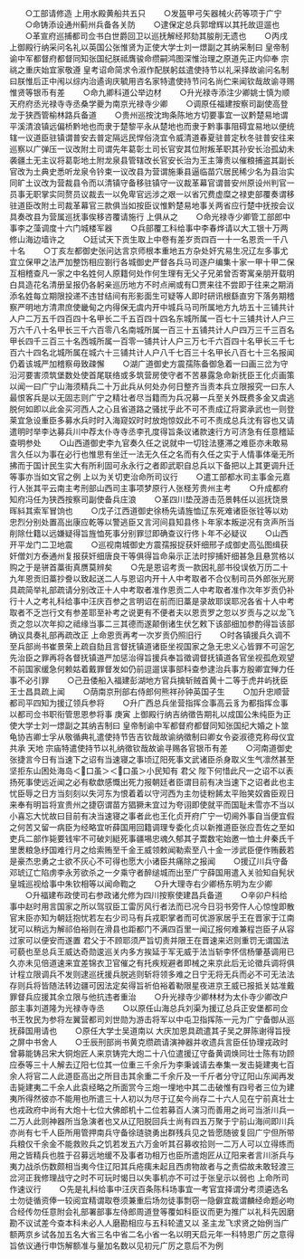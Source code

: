 <!-- { "loadSidebar": true } -->
　　○工部请修造  上用水殿黄船共五只
　　○发盔甲弓矢器械火药等项于广宁
　　○命铸添设通州蓟州兵备各关防
　　○逮保定总兵郭增辉以其托故逗遛也
　　○革宣府巡捕都司佥书白世爵回卫以巡抚解经邦劾其朘削无遗也
　　○丙戌  上御殿行纳采问名礼以英国公张惟贤为正使大学士刘一燝副之其纳采制曰  皇帝制谕中军都督府都督同知张国纪朕祗膺骏命缵嗣鸿图深惟治理之原道先正内仰奉  宗祧之重庆始宜家敬遵  皇考诏命简求令淑作配朕躬兹遣使持节以礼采择故谕问名制曰朕惟后正中闱以综内治遹询庆毓用咨名家特遣使持节问名尚伫来闻钦哉故谕寻赐惟贤等银币有差
　　○命九卿科道公举边材
　　○升光禄寺添注少卿姚士慎为顺天府府丞光禄寺寺丞桑学夔为南京光禄寺少卿
　　○调原任福建按察司副使高登龙于狭西管榆林路兵备道
　　○贵州巡按沈珣条陈地方切要事宜一议黔楚易地谓平溪清浪镇远偏桥黔地也而隶于楚黎平永从楚地也而隶于黔事事阻碍宜易地以便统辖一议道臣驻镇谓普安去普定隔远民悍俗浇宜令威清道春夏驻普定秋冬驻普安往来巡察以广弹压一议改附土司谓先年葛彰土司长官安其位附叛革职其孙安长治孤幼未袭疆土无主议将葛彰地土附龙泉县管辖改长官安长治为王主簿责以催粮捕盗其副长官改为土典史悉听龙泉令钤束一议改县为营谓施秉县逼临苗穴居民稀少名为县治实同旷土议改为营裁县令而以清镇守备移驻镇守一议裁革幕官谓普安州原设州判官一员事无职掌实同赘员议裁去一以免卑官远涉之艰一以省冗费虚糜之禄吏部覆奏谓移驻道臣改附土司裁革幕官三款俱当如按臣议惟黔楚易地事关两省应行楚中抚按会议具奏改县为营属巡抚事俟移咨覆请施行  上俱从之
　　○命光禄寺少卿管工部郎中事李之藻调度十六门城楼军器
　　○兵部覆工科给事中李春烨请以大工银十万两修山海边墙许之
　　○廷试天下贡生取上中卷有差岁贡四百一十一名恩贡一千八十名
　　○丁亥左都御史张问达言京师根本重地五方杂处奸宄易生况辽左多事尤宜立保甲之法严加整饬相应劄行各城御史严督各兵马司逐户编集十家一甲十甲二保互相稽查凡一家之中名姓何人原籍何处作何生理有无父子兄弟曾否寄寓亲朋开载明白具造花名清册呈报仍各躬亲巡历地方不时点闸或有□贾来往不尝即于往来之期消添名姓每立期限投递不违甘结间有形影面生可疑等人即时研讯根繇直穷下落务期稽察严明地方清肃庶使畿甸之内得保无虞内开中城兵马司所属地方九坊五十三铺共计人户二万五千四百四十名甲长二千五百四十四名东城所属一百七十三铺共计人户三万六千八十名甲长三千六百零八名南城所属一百三十五铺共计人户四万三千三百名甲长四千三百三十名西城所属一百零一铺共计人户三万七千六百四十名甲长三千七百六十四名北城所属在城六十三铺共计人户八千七百三十名甲长八百七十三名报闻仍着该城严加稽察毋致疎懈
　　○湖广道御史方震孺陈备御急着一曰画三岔为守沿河要害须筑堡数处使首尾联络或多筑营房使守者不苦暴露急命新抚臣王化贞画策以闻一曰广宁山海须精兵二十万此兵从何处办何日整齐当责本兵立限报究一曰东人最恨客兵是以无固志则广宁之精壮者尽当籍而为兵况募一兵至关外既费多金又虞逃脱何如即以此金买河西人之心且省道路之骚扰乎此不可不责成辽将窦承武也一则登莱宜急设重臣多募水兵时时入海窥奴时时放炮惊奴此不可不责成总兵沈有容也又请遣明时举李达募兵川中荐太仆寺寺丞李孔度得旨条议诸款速行方可济急有任意稽延查明参处
　　○山西道御史李九官奏久任之说就中一切铨法壅滞之难臣亦未敢易言久任以为事在必行也惟思有坐迁一法无久任之名而有久任之实于人情事体毫无所拂而于国计民生实大有所利固可永永行之者即武职自总兵以下备把以上其更调升迁等事亦当如文官之例  上以为关切吏治命所司议行
　　○遣工部都水司主事金元嘉行人张其平云南主考刑部山西司主事项梦原行人张柽芳贵州主考
　　○升成都府知府冯任为狭西按察司副使备兵庄浪
　　○革四川垫茂游击范景韩任以巡抚饶景晖紏其索军冒饷也
　　○戊子江西道御史徐杨先请旌恤辽东死难诸臣张铨等以劝忠烈分别处置高出康应乾等以警逃臣又言河间县知县佟卜年家本叛逆况有贪声所当削除仕籍以远嫌疑得旨旌恤死事分别罪愆即确查议行佟卜年不必疑议
　　○山西开平龙门二卫地震
　　○巡视南城御史方震孺报捉获奸细邢子成御史高弘图缉获奸僧刘方泰通州复报获奸细唐良干等俱得旨命枭示正法时摉捕奸细甚急且悬赏格以购之于是骈首藁街真赝莫辨矣
　　○先是恩诏考贡一款因礼部书役误依万历二十九年恩贡旧藁抄誊以致起送二人与恩诏内开十人中考取者不合仪制司员外郎张光房具疏简举礼部疏请分别改正十人中考取者准作恩贡二人中考取者准作次年岁贡仍补行十人之考礼科给事中汪庆百参之言明诏在前而旧藁是录故耶误耶况各省十人中考取者不乏岂行文有参差耶至补考之说更有不便者夫以恩贡罗之忽以岁贡与之以龙飞贡之忽以次年抑之祗缘当事二三其德而遂颠倒诸生伏乞敕下该部细加参酌得旨该部确议具奏礼部再疏改正  上命恩贡再考一次岁贡仍照旧行
　　○时各镇援兵久调不至兵部尚书崔景荣上疏自劾且言督抚镇道诸臣坐视国家之急无忠义心皆罪不可逭乞先治臣之罪再将各督抚镇道严加惩治得旨援兵奉旨徵调督抚镇道各官坐视孤危观望不前国家缓急何赖姑着戴罪督发如仍前逗遛误事部科查参逮治兵事方殷卿宜殚力任事不必引罪
　　○己丑倭船入福建彭湖地方官兵擒斩贼首黄十二等于虎井屿抚臣王士昌具疏上闻
　　○荫南京刑部右侍郎何熊祥孙钟英国子生
　　○加升忠顺营都司平四知为援辽领兵参将
　　○升广西总兵坐营指挥佥事高云豸为都指挥佥事以都司佥书职衔管思恩参将事  庚寅  上御殿行纳吉纳徵告期礼以成国公朱纯臣为正使大学士刘一燝副之其纳吉制曰  皇帝制谕中军都督府都督同知张国纪大婚之卜筮龟协吉卿士孚从敬循典礼遣使持节告吉钦哉故谕纳徵制曰卿女令姿淑德克称母仪宜共承  天地  宗庙特遣使持节以礼纳徵钦哉故谕寻赐各官银币有差
　　○河南道御史张捷言今日有当速下之诏有当速寝之事顷辽阳死事文武诸臣杀身取义生气凛然甚至坚拒东山困处海岛＜口虽＞＜口虽＞小民知有  君父  陛下何惜此尺一之诏不以表扬死事使远近闻之必有欷歔感慨出死力报朝廷者臣谓目前有决当速下之诏者此也主忧臣辱之日方当刻刻以失河东为恨着着以守河西为主勿徒粉餙太平贻笑奴酋臣观日来奉有明旨将宣贵州之捷窃谓苗方猖獗未宜过为夸诩即使就平而国耻未雪亦不当以小喜忘大忧故曰目前有决当速寝之事者此也王化贞开府广宁一切阃外事自当便宜假之何苦又留一病臣为经略宜听薛国用回籍调理专委化贞以新推道臣张应吾佐之至如吏兵二部作毙要钱牢不可破刘綎死事疆埸忠魂久郁其子鬻数宅始邀一恤土弁秦氏千里褁粮急纾国难行月之给索贿至千金王威领敕闻勒索至八十金一涉武臣便作贿薮若是豪杰忠勇之士欲不灰心不可得也愿大小诸臣共痛除之报闻
　　○援辽川兵守备邓琥辽亡陷虏李永芳欲杀之一夕乘守者醉缒城而出至广宁薛国用遣入关验知自髡状皇城巡视给事中朱钦相等以闻命鞫之
　　○升大理寺右少卿杨东明为左少卿
　　○升福建布政使司右参政诸允修为四川按察使建昌兵备道
　　○辛卯户科给事中赵时用言国家之所以驾驭臣工雷厉风行者法而已况今日羽书旁忤人心惊惶即散官末臣亦知为朝廷抱忧若左右少司马有兵戎职掌者而可优游家居乎王在晋家于江南犹可以稍远为解祁伯裕则在滑县也距都门不满四百里一闻辽报何难兼程岂臣子从容过家可以便安而遂置  君父于不顾耶须严旨切责并限王在晋速来迟则重罚无谓国法可藐也至总兵王威达奇勋逡巡关内多方挨延于军无威于法当斩李怀信杨肇基调用已久亦未见倍道速来宜差锦衣卫官催之有托疾规避者即械之来京此后无论徵兵调将俱计程立限调兵不发则逮巡抚援兵脱逃则斩将领多难之日宁无将无兵而必不可无法法存则兵将皆随法转边疆可因法定矣得旨祈伯裕着勒限星夜进京王威已报抵关姑准戴罪督兵应援其余立限与他抗违者重治
　　○升光禄寺少卿林材为太仆寺少卿改户部主事刘道隆为光禄寺寺丞
　　○以原任山海总兵刘渠为援辽总兵正安堡都司佥书王牧民为参将左翼营都司刘世勋为游击将军以中屯卫指挥陈一元为广宁备御从巡抚薛国用请也
　　○原任大学士吴道南以  大庆加恩具疏遣其子吴之屏陈谢得旨授之屏中书舍人
　　○壬辰刑部尚书黄克缵疏请演神器并收遗兵言臣任协理戎政时曾募能铸吕宋大铜炮匠人来京铸完大炮二十八位遣援辽守备黄调焕同壮士陈有功顾应泰等三十人解去辽阳七位其一位重三千余斤为李秉诚请去奉集一发击毙建夷七百余人将官二人此道臣高出之所目击其余重二千余斤及一千斤者分守辽阳山东闻再发击毙建夷二千余人此袁经略之所面赏今三炮一埋地中其二击破惟有四号者三位为建夷所得然彼亦不能用也所遣三十人初以为尽于辽矣今尚存二十六人见在宁前真壮士也戎政府中尚有大炮十七位大佛郎机十二位若募百人演习而善用之尚可当浙川兵一二万人此则神器所当急演者也又从辽阳脱回兵士尚有四五万聚于宁前山海间即川兵亦尚有七千人臣所用管押南兵守备徐琏骁勇出群残兵见之皆愿随彼复回广宁但所带兵粮仅千余金不能救败兵之饥若发五六万金听其召募收拾则一二万人可以立得练而用之皆精兵也胜于召募远地缓不及事者功相万也臣所遣炮匠从辽阳来者言川浙兵与夷力战杀伤数颇相当夷今住辽阳其兵疮痍未起且西虏物故者与之责偿故未敢轻渡三岔河正我修理战守之时不可玩时愒日以失事机亦不可过于张皇示以弱也  上命所司作速议行
　　○先是礼科给事中汪庆百条陈科场事宜一考官宜择谓分考须遴选名士勿徒循资俸一较阅宜精谓取卷须兼重后场勿徒事剽窃一隐僻宜裁谓麟经命题必吻合经传勿任意附会礼部署部事左侍郎周道登等覆如科臣议而更为推广以礼科先因磨勘不议试差今查本科未必人人磨勘相应与五科轮遣又以  圣主龙飞求贤之始例当广额两京乡试各加五名大省三名中省二名小省一名以明天启元年一科特恩广厉之意得旨依议通行申饬解额准与量加名数以见初元广厉之意后不为例
